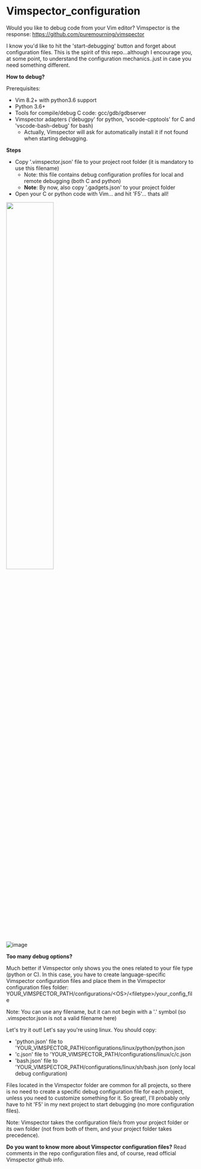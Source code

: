 # Vimspector_configuration

Would you like to debug code from your Vim editor? Vimspector is the response:
https://github.com/puremourning/vimspector

I know you'd like to hit the 'start-debugging' button and forget about configuration files.
This is the spirit of this repo...although I encourage you, at some point, to understand the
configuration mechanics..just in case you need something different.

**How to debug?**

Prerequisites:
- Vim 8.2+ with python3.6 support
- Python 3.6+
- Tools for compile/debug C code: gcc/gdb/gdbserver
- Vimspector adapters ('debugpy' for python, 'vscode-cpptools' for C and 'vscode-bash-debug' for bash)
  - Actually, Vimspector will ask for automatically install it if not found when starting debugging.


**Steps**
- Copy '.vimspector.json' file to your project root folder (it is mandatory to use this filename)
  - Note: this file contains debug configuration profiles for local and remote debugging (both C and python)
  - **Note**: By now, also copy '.gadgets.json' to your project folder
- Open your C or python code with Vim... and hit 'F5'... thats all!

<img src="https://user-images.githubusercontent.com/63365742/131861406-8bdc0632-7060-46f8-abf7-30fae03faa77.png" width="50%">

![image](https://user-images.githubusercontent.com/63365742/131861594-bca5ce07-464d-4626-8010-7407cb3268ff.png)

**Too many debug options?**

Much better if Vimspector only shows you the ones related to your file type (python or C).
In this case, you have to create language-specific Vimspector configuration files and place them in the Vimspector configuration files folder: YOUR_VIMSPECTOR_PATH/configurations/\<OS\>/\<filetype\>/your_config_file

Note: You can use any filename, but it can not begin with a '.' symbol (so .vimspector.json is not a valid filename here)

Let's try it out! Let's say you're using linux. You should copy:
- 'python.json' file to 'YOUR_VIMSPECTOR_PATH/configurations/linux/python/python.json
- 'c.json' file to 'YOUR_VIMSPECTOR_PATH/configurations/linux/c/c.json
- 'bash.json' file to 'YOUR_VIMSPECTOR_PATH/configurations/linux/sh/bash.json (only local debug configuration)
  
Files located in the Vimspector folder are common for all projects, so there is no need to create a specific debug configuration file for each project, unless you need to customize something for it. So great!, I'll probably only have to hit 'F5' in my next project to start debugging (no more configuration files).

Note: Vimspector takes the configuration file/s from your project folder or its own folder (not from both of them, and your project folder takes precedence).

**Do you want to know more about Vimspector configuration files?**
Read comments in the repo configuration files and, of course, read official Vimspector github info.
